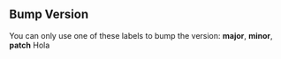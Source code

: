 ## Bump Version
You can only use one of these labels to bump the version: **major**, **minor**, **patch**
Hola
